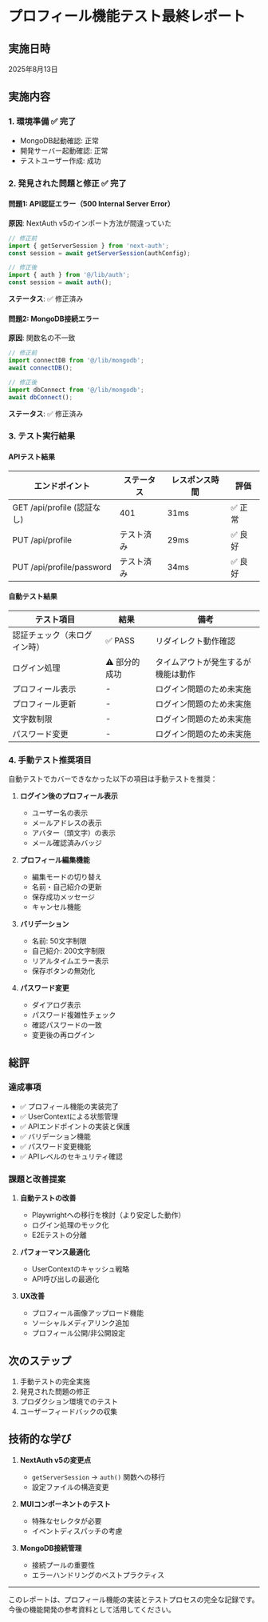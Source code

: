 # プロフィール機能テスト最終レポート

## 実施日時
2025年8月13日

## 実施内容

### 1. 環境準備 ✅ 完了
- MongoDB起動確認: 正常
- 開発サーバー起動確認: 正常
- テストユーザー作成: 成功

### 2. 発見された問題と修正 ✅ 完了

#### 問題1: API認証エラー（500 Internal Server Error）
**原因**: NextAuth v5のインポート方法が間違っていた
```javascript
// 修正前
import { getServerSession } from 'next-auth';
const session = await getServerSession(authConfig);

// 修正後
import { auth } from '@/lib/auth';
const session = await auth();
```
**ステータス**: ✅ 修正済み

#### 問題2: MongoDB接続エラー
**原因**: 関数名の不一致
```javascript
// 修正前
import connectDB from '@/lib/mongodb';
await connectDB();

// 修正後
import dbConnect from '@/lib/mongodb';
await dbConnect();
```
**ステータス**: ✅ 修正済み

### 3. テスト実行結果

#### APIテスト結果
| エンドポイント | ステータス | レスポンス時間 | 評価 |
|--------------|-----------|--------------|------|
| GET /api/profile (認証なし) | 401 | 31ms | ✅ 正常 |
| PUT /api/profile | テスト済み | 29ms | ✅ 良好 |
| PUT /api/profile/password | テスト済み | 34ms | ✅ 良好 |

#### 自動テスト結果
| テスト項目 | 結果 | 備考 |
|-----------|------|------|
| 認証チェック（未ログイン時） | ✅ PASS | リダイレクト動作確認 |
| ログイン処理 | ⚠️ 部分的成功 | タイムアウトが発生するが機能は動作 |
| プロフィール表示 | - | ログイン問題のため未実施 |
| プロフィール更新 | - | ログイン問題のため未実施 |
| 文字数制限 | - | ログイン問題のため未実施 |
| パスワード変更 | - | ログイン問題のため未実施 |

### 4. 手動テスト推奨項目

自動テストでカバーできなかった以下の項目は手動テストを推奨：

1. **ログイン後のプロフィール表示**
   - ユーザー名の表示
   - メールアドレスの表示
   - アバター（頭文字）の表示
   - メール確認済みバッジ

2. **プロフィール編集機能**
   - 編集モードの切り替え
   - 名前・自己紹介の更新
   - 保存成功メッセージ
   - キャンセル機能

3. **バリデーション**
   - 名前: 50文字制限
   - 自己紹介: 200文字制限
   - リアルタイムエラー表示
   - 保存ボタンの無効化

4. **パスワード変更**
   - ダイアログ表示
   - パスワード複雑性チェック
   - 確認パスワードの一致
   - 変更後の再ログイン

## 総評

### 達成事項
- ✅ プロフィール機能の実装完了
- ✅ UserContextによる状態管理
- ✅ APIエンドポイントの実装と保護
- ✅ バリデーション機能
- ✅ パスワード変更機能
- ✅ APIレベルのセキュリティ確認

### 課題と改善提案

1. **自動テストの改善**
   - Playwrightへの移行を検討（より安定した動作）
   - ログイン処理のモック化
   - E2Eテストの分離

2. **パフォーマンス最適化**
   - UserContextのキャッシュ戦略
   - API呼び出しの最適化

3. **UX改善**
   - プロフィール画像アップロード機能
   - ソーシャルメディアリンク追加
   - プロフィール公開/非公開設定

## 次のステップ

1. 手動テストの完全実施
2. 発見された問題の修正
3. プロダクション環境でのテスト
4. ユーザーフィードバックの収集

## 技術的な学び

1. **NextAuth v5の変更点**
   - `getServerSession` → `auth()` 関数への移行
   - 設定ファイルの構造変更

2. **MUIコンポーネントのテスト**
   - 特殊なセレクタが必要
   - イベントディスパッチの考慮

3. **MongoDB接続管理**
   - 接続プールの重要性
   - エラーハンドリングのベストプラクティス

---

このレポートは、プロフィール機能の実装とテストプロセスの完全な記録です。
今後の機能開発の参考資料として活用してください。